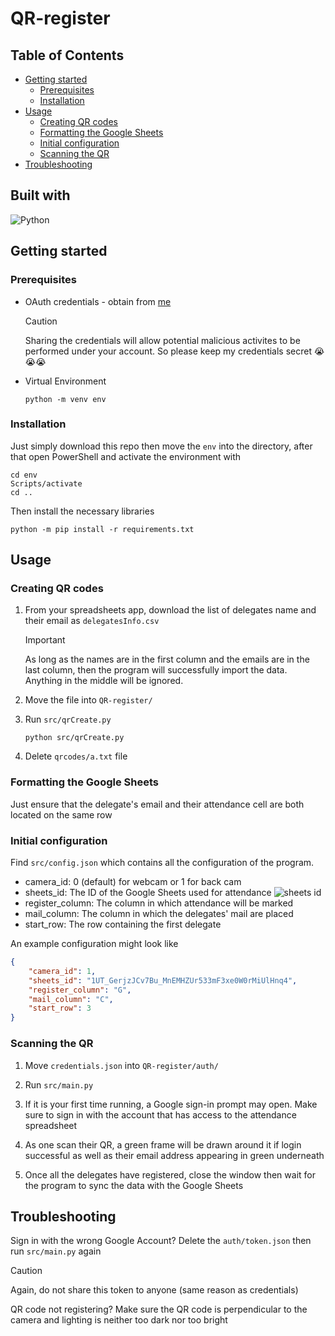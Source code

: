 # QR-register<!-- omit from toc -->

## Table of Contents<!-- omit from toc -->

- [Getting started](#getting-started)
  - [Prerequisites](#prerequisites)
  - [Installation](#installation)
- [Usage](#usage)
  - [Creating QR codes](#creating-qr-codes)
  - [Formatting the Google Sheets](#formatting-the-google-sheets)
  - [Initial configuration](#initial-configuration)
  - [Scanning the QR](#scanning-the-qr)
- [Troubleshooting](#troubleshooting)

## Built with<!-- omit from toc -->

![Python](https://img.shields.io/badge/python-3670A0?style=for-the-badge&logo=python&logoColor=ffdd54)  

## Getting started

### Prerequisites

- OAuth credentials - obtain from [me](ghuynh2@bisvietnam.com)
  > [!CAUTION]  
  > Sharing the credentials will allow potential malicious activites to be performed under your account. So please keep my credentials secret :sob::sob::sob:

- Virtual Environment
  
  ```shell
  python -m venv env
  ```

### Installation

Just simply download this repo then move the `env` into the directory, after that open PowerShell and activate the environment with

```shell
cd env
Scripts/activate
cd ..
```

Then install the necessary libraries

```shell
python -m pip install -r requirements.txt
```

## Usage

### Creating QR codes

1. From your spreadsheets app, download the list of delegates name and their email as `delegatesInfo.csv`
    > [!IMPORTANT]  
    > As long as the names are in the first column and the emails are in the last column, then the program will successfully import the data. Anything in the middle will be ignored.  

2. Move the file into `QR-register/`

3. Run `src/qrCreate.py`

   ```shell
   python src/qrCreate.py
   ```

4. Delete `qrcodes/a.txt` file

### Formatting the Google Sheets

Just ensure that the delegate's email and their attendance cell are both located on the same row

### Initial configuration

Find `src/config.json` which contains all the configuration of the program.

- camera_id: 0 (default) for webcam or 1 for back cam
- sheets_id: The ID of the Google Sheets used for attendance
  ![sheets id](images/sheetsID.png)
- register_column: The column in which attendance will be marked
- mail_column: The column in which the delegates' mail are placed
- start_row: The row containing the first delegate  

An example configuration might look like

```json
{
    "camera_id": 1,
    "sheets_id": "1UT_GerjzJCv7Bu_MnEMHZUr533mF3xe0W0rMiUlHnq4",
    "register_column": "G",
    "mail_column": "C",
    "start_row": 3
}
```

### Scanning the QR

1. Move `credentials.json` into `QR-register/auth/`

2. Run `src/main.py`

3. If it is your first time running, a Google sign-in prompt may open. Make sure to sign in with the account that has access to the attendance spreadsheet

4. As one scan their QR, a green frame will be drawn around it if login successful as well as their email address appearing in green underneath

5. Once all the delegates have registered, close the window then wait for the program to sync the data with the Google Sheets

## Troubleshooting

Sign in with the wrong Google Account? Delete the `auth/token.json` then run `src/main.py` again 
> [!CAUTION]  
> Again, do not share this token to anyone (same reason as credentials)

QR code not registering? Make sure the QR code is perpendicular to the camera and lighting is neither too dark nor too bright
